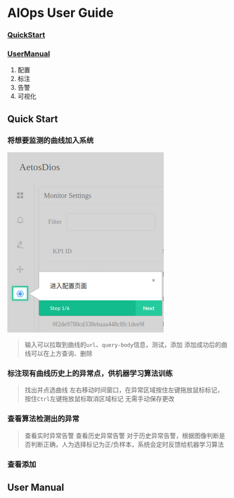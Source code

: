 # AIOps User  Guide

### [QuickStart](#quick-start)

### [UserManual](#user-manual)
1. 配置
2. 标注
3. 告警
4. 可视化

## Quick Start

### 将想要监测的曲线加入系统
![进入Setting页面](https://github.com/DerrickShine/AIOps-User-Manual/blob/master/pic/entering_setting.png)
> 输入可以拉取到曲线的`url`、`query-body`信息，测试，添加
> 添加成功后的曲线可以在上方查询、删除

### 标注现有曲线历史上的异常点，供机器学习算法训练
> 找出并点选曲线
> 左右移动时间窗口，在异常区域按住左键拖放鼠标标记，按住`Ctrl`左键拖放鼠标取消区域标记
> 无需手动保存更改

### 查看算法检测出的异常
> 查看实时异常告警
> 查看历史异常告警
> 对于历史异常告警，根据图像判断是否判断正确，人为选择标记为正/负样本，系统会定时反馈给机器学习算法

### 查看添加

## User Manual

<!--stackedit_data:
eyJoaXN0b3J5IjpbLTExNzI2MjMzMzYsLTE2MzMzNjU2NzcsOT
Q1NDU4NzUyLC0xNzgwMjE2ODE0LDIwODQ4MTg4OTcsLTE2MTUz
ODgwNTRdfQ==
-->